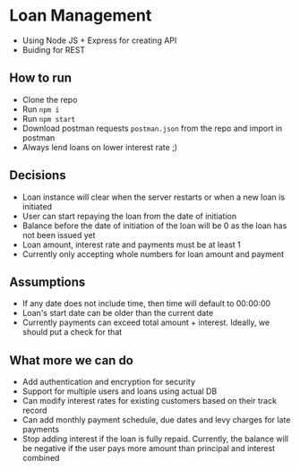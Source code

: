 # Loan Management

* Using Node JS + Express for creating API
* Buiding for REST

## How to run

* Clone the repo
* Run `npm i`
* Run `npm start`
* Download postman requests `postman.json` from the repo and import in postman
* Always lend loans on lower interest rate ;)

## Decisions

* Loan instance will clear when the server restarts or when a new loan is initiated
* User can start repaying the loan from the date of initiation
* Balance before the date of initiation of the loan will be 0 as the loan has not been issued yet
* Loan amount, interest rate and payments must be at least 1
* Currently only accepting whole numbers for loan amount and payment

## Assumptions

* If any date does not include time, then time will default to 00:00:00
* Loan's start date can be older than the current date
* Currently payments can exceed total amount + interest. Ideally, we should put a check for that

## What more we can do

* Add authentication and encryption for security
* Support for multiple users and loans using actual DB
* Can modify interest rates for existing customers based on their track record
* Can add monthly payment schedule, due dates and levy charges for late payments
* Stop adding interest if the loan is fully repaid. Currently, the balance will be negative if the user pays more amount than principal and interest combined
